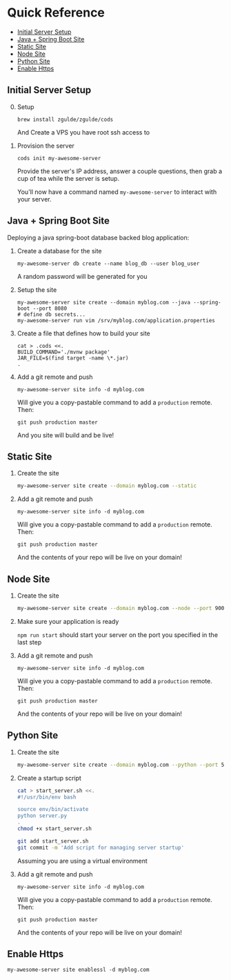 # Quick Reference

* [Initial Server Setup](#initial-server-setup)
* [Java + Spring Boot Site](#java--spring-boot-site)
* [Static Site](#static-site)
* [Node Site](#node-site)
* [Python Site](#python-site)
* [Enable Https](#enable-https)

## Initial Server Setup

0. Setup

    ```
    brew install zgulde/zgulde/cods
    ```

    And Create a VPS you have root ssh access to

1. Provision the server

    ```
    cods init my-awesome-server
    ```

    Provide the server's IP address, answer a couple questions, then grab a cup
    of tea while the server is setup.

    You'll now have a command named `my-awesome-server` to interact with your
    server.

## Java + Spring Boot Site

Deploying a java spring-boot database backed blog application:

1. Create a database for the site

    ```
    my-awesome-server db create --name blog_db --user blog_user
    ```

    A random password will be generated for you

1. Setup the site

    ```
    my-awesome-server site create --domain myblog.com --java --spring-boot --port 8080
    # define db secrets...
    my-awesome-server run vim /srv/myblog.com/application.properties
    ```

1. Create a file that defines how to build your site

    ```
    cat > .cods <<.
    BUILD_COMMAND='./mvnw package'
    JAR_FILE=$(find target -name \*.jar)
    .
    ```

1. Add a git remote and push

    ```
    my-awesome-server site info -d myblog.com
    ```

    Will give you a copy-pastable command to add a `production` remote. Then:

    ```
    git push production master
    ```

    And you site will build and be live!

## Static Site

1. Create the site

    ```bash
    my-awesome-server site create --domain myblog.com --static
    ```

1. Add a git remote and push

    ```
    my-awesome-server site info -d myblog.com
    ```

    Will give you a copy-pastable command to add a `production` remote. Then:

    ```
    git push production master
    ```

    And the contents of your repo will be live on your domain!

## Node Site

1. Create the site

    ```bash
    my-awesome-server site create --domain myblog.com --node --port 9000
    ```

1. Make sure your application is ready

    `npm run start` should start your server on the port you specified in the
    last step

1. Add a git remote and push

    ```
    my-awesome-server site info -d myblog.com
    ```

    Will give you a copy-pastable command to add a `production` remote. Then:

    ```
    git push production master
    ```

    And the contents of your repo will be live on your domain!

## Python Site

1. Create the site

    ```bash
    my-awesome-server site create --domain myblog.com --python --port 5000
    ```

1. Create a startup script

    ```bash
    cat > start_server.sh <<.
    #!/usr/bin/env bash

    source env/bin/activate
    python server.py
    .
    chmod +x start_server.sh

    git add start_server.sh
    git commit -m 'Add script for managing server startup'
    ```

    Assuming you are using a virtual environment

1. Add a git remote and push

    ```
    my-awesome-server site info -d myblog.com
    ```

    Will give you a copy-pastable command to add a `production` remote. Then:

    ```
    git push production master
    ```

    And the contents of your repo will be live on your domain!

## Enable Https

```
my-awesome-server site enablessl -d myblog.com
```
